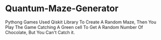 # Quantum-Maze-Generator
Pythong Games Used Qiskit Library To Create A Random Maze, Then You Play The Game Catching A Green cell To Get A Random Number Of Chocolate, But You Can't Catch it.
